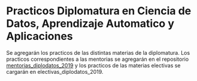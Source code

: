 # Practicos Diplomatura en Ciencia de Datos, Aprendizaje Automatico y Aplicaciones

Se agregarán los practicos de las distintas materias de la diplomatura. Los practicos correspondientes a las mentorias se agregarán en
el repositorio [mentorias_diplodatos_2019](https://github.com/francozacco/mentorias_diplodatos_2019 "Practicos Mentorias") y los practicos de las materias electivas se cargarán en electivas_diplodatos_2019.
